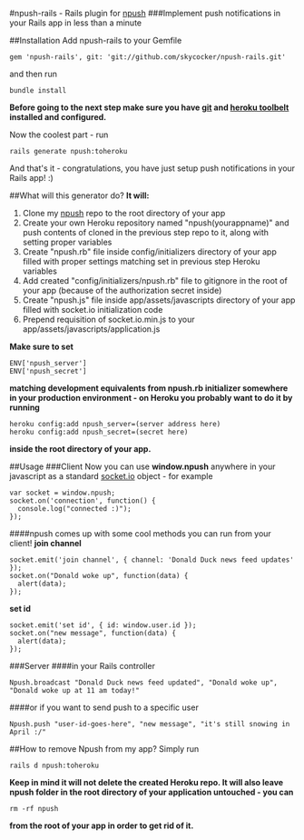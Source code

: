 #npush-rails - Rails plugin for [npush](https://github.com/skycocker/npush)
###Implement push notifications in your Rails app in less than a minute

##Installation
Add npush-rails to your Gemfile

    gem 'npush-rails', git: 'git://github.com/skycocker/npush-rails.git'
    
and then run

    bundle install
    
**Before going to the next step make sure you have [git](http://git-scm.com/) and [heroku toolbelt](https://toolbelt.heroku.com/) installed and configured.**

Now the coolest part - run

    rails generate npush:toheroku
    
And that's it - congratulations, you have just setup push notifications in your Rails app! :)

##What will this generator do?
**It will:**

1. Clone my [npush](https://github.com/skycocker/npush) repo to the root directory of your app
2. Create your own Heroku repository named "npush(yourappname)" and push contents of cloned in the previous step repo to it, along with setting proper variables
3. Create "npush.rb" file inside config/initializers directory of your app filled with proper settings matching set in previous step Heroku variables
4. Add created "config/initializers/npush.rb" file to gitignore in the root of your app (because of the authorization secret inside)
5. Create "npush.js" file inside app/assets/javascripts directory of your app filled with socket.io initialization code
6. Prepend requisition of socket.io.min.js to your app/assets/javascripts/application.js

**Make sure to set**

    ENV['npush_server']
    ENV['npush_secret']
    
**matching development equivalents from npush.rb initializer somewhere in your production environment - on Heroku you probably want to do it by running**

    heroku config:add npush_server=(server address here)
    heroku config:add npush_secret=(secret here)
    
**inside the root directory of your app.**

##Usage
###Client
Now you can use **window.npush** anywhere in your javascript as a standard [socket.io](http://socket.io/) object - for example

    var socket = window.npush;
    socket.on('connection', function() {
      console.log("connected :)");
    });

####npush comes up with some cool methods you can run from your client!
**join channel**

    socket.emit('join channel', { channel: 'Donald Duck news feed updates' });
    socket.on("Donald woke up", function(data) {
      alert(data);
    });
    
**set id**

    socket.emit('set id', { id: window.user.id });
    socket.on("new message", function(data) {
      alert(data);
    });

###Server
####in your Rails controller

    Npush.broadcast "Donald Duck news feed updated", "Donald woke up", "Donald woke up at 11 am today!"
    
####or if you want to send push to a specific user

    Npush.push "user-id-goes-here", "new message", "it's still snowing in April :/"
    
##How to remove Npush from my app?
Simply run

    rails d npush:toheroku
    
**Keep in mind it will not delete the created Heroku repo. It will also leave npush folder in the root directory of your application untouched - you can**

    rm -rf npush
    
**from the root of your app in order to get rid of it.**
